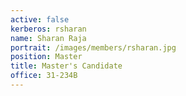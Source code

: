 ```yaml
---
active: false
kerberos: rsharan
name: Sharan Raja
portrait: /images/members/rsharan.jpg
position: Master
title: Master's Candidate
office: 31-234B
---
```

